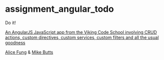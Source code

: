 # assignment_angular_todo
Do it!

[An AngularJS JavaScript app from the Viking Code School involving CRUD actions, custom directives, custom services, custom filters and all the usual goodness](http://www.vikingcodeschool.com)

[Alice Fung](https://github.com/aliceFung/assignment_angular_todo) & [Mike Butts](https://github.com/mikebutts/assignment_angular_todo)